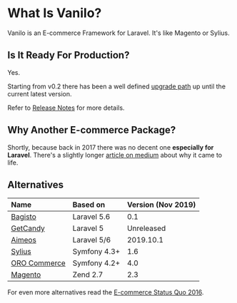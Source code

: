 # What Is Vanilo?

Vanilo is an E-commerce Framework for Laravel. It's like Magento or Sylius.

## Is It Ready For Production?

Yes.

Starting from v0.2 there has been a well defined [upgrade path](upgrade.md) up until the current
latest version.

Refer to [Release Notes](releases.md) for more details.

## Why Another E-commerce Package?

Shortly, because back in 2017 there was no decent one **especially for Laravel**. There's a slightly
longer
[article on medium](https://medium.com/@attilafulop/e-commerce-platform-for-laravel-c09a2bcfe8c6)
about why it came to life.

## Alternatives

| Name                                         | Based on              | Version (Nov 2019) |
|:---------------------------------------------|:----------------------|:-------------------|
| [Bagisto](https://bagisto.com/en/)           | Laravel 5.6           | 0.1                |
| [GetCandy](https://getcandy.io/)             | Laravel 5             | Unreleased         |
| [Aimeos](https://aimeos.org/)                | Laravel 5/6           | 2019.10.1          |
| [Sylius](http://sylius.org/)                 | Symfony 4.3+          | 1.6                |
| [ORO Commerce](https://www.orocommerce.com/) | Symfony 4.2+          | 4.0                |
| [Magento](https://magento.com/)              | Zend 2.7              | 2.3                |

For even more alternatives read the
[E-commerce Status Quo 2016](https://blog.fortrabbit.com/ecommerce-status-quo-2016).
